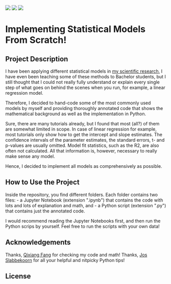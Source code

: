 ![](https://img.shields.io/github/followers/christianfang95?style=for-the-badge) ![](https://img.shields.io/github/forks/christianfang95/modelsfromscratch?style=for-the-badge) ![](https://img.shields.io/github/stars/christianfang95/modelsfromscratch?style=for-the-badge)

# Implementing Statistical Models From Scratch!

## Project Description

I have been applying different statistical models in [my scientific research](https://christianfang95.github.io/pubs/), I have even been teaching some of these methods to Bachelor students, but I still thought that I could not really fully understand or explain every single step of what goes on behind the scenes when you run, for example, a linear regression model.

Therefore, I decided to hand-code some of the most commonly used models by myself and providing thoroughly annotated code that shows the mathematical background as well as the implementation in Python.

Sure, there are many tutorials already, but I found that most (all?) of them are somewhat limited in scope. In case of linear regression for example, most tutorials only show how to get the intercept and slope estimates. The confidence intervals of the parameter estimates, the standard errors, t- and p-values are usually omitted. Model fit statistics, such as the R2, are also often not calculated. All that information is, however, necessary to really make sense any model.

Hence, I decided to implement all models as comprehensively as possible.

## How to Use the Project

Inside the repository, you find different folders. Each folder contains two files: - a Jupyter Notebook (extension ".ipynb") that contains the code with lots and lots of explanation and math, and - a Python script (extension ".py") that contains just the annotated code.

I would recommend reading the Jupyter Notebooks first, and then run the Python scrips by yourself. Feel free to run the scripts with your own data!

## Acknowledgements

Thanks, [Qixiang Fang](https://github.com/fqixiang) for checking my code and math! Thanks, [Jos Slabbekoorn](https://github.com/jossl95) for all your helpful and nitpicky Python tips!

## License

